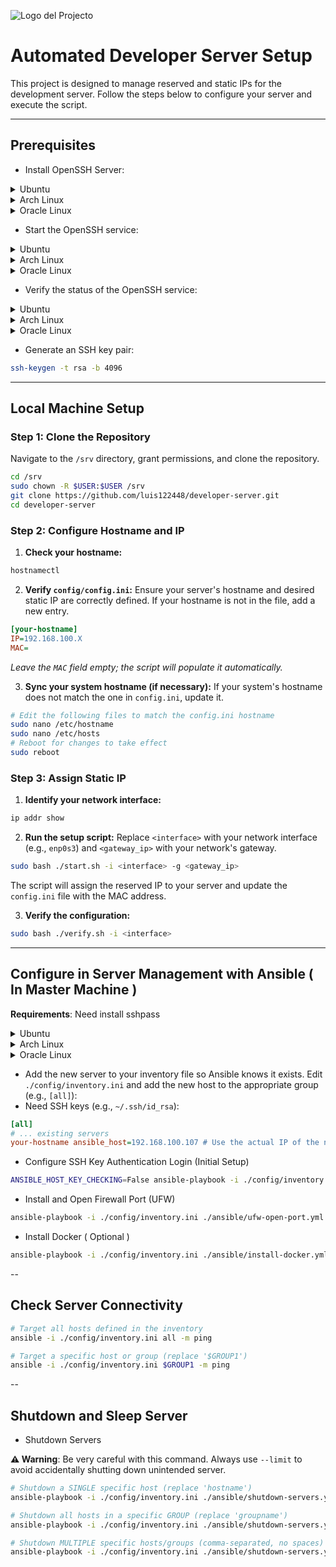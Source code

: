 ![Logo del Projecto](./resources/logo.png)

# Automated Developer Server Setup

This project is designed to manage reserved and static IPs for the development server. 
Follow the steps below to configure your server and execute the script.

---
## Prerequisites

- Install OpenSSH Server:

<details>
<summary>Ubuntu</summary>

```bash
sudo apt update
sudo apt install openssh-server
```

</details>

<details>
<summary>Arch Linux</summary>

```bash
sudo pacman -Syu
sudo pacman -S openssh
```

</details>

<details>
<summary>Oracle Linux</summary>

```bash
sudo yum install openssh-server
```

</details>

- Start the OpenSSH service:

<details>
<summary>Ubuntu</summary>

```bash
sudo systemctl start ssh
sudo systemctl enable ssh
```

</details>

<details>
<summary>Arch Linux</summary>

```bash
sudo systemctl start sshd
sudo systemctl enable sshd
```

</details>

<details>
<summary>Oracle Linux</summary>

```bash
sudo systemctl start sshd
sudo systemctl enable sshd
```

</details>

- Verify the status of the OpenSSH service:

<details>
<summary>Ubuntu</summary>

```bash
sudo systemctl status ssh
```

</details>

<details>
<summary>Arch Linux</summary>

```bash
sudo systemctl status sshd
```

</details>

<details>
<summary>Oracle Linux</summary>

```bash
sudo systemctl status sshd
```

</details>

- Generate an SSH key pair:

```bash
ssh-keygen -t rsa -b 4096
```

---
## Local Machine Setup

### Step 1: Clone the Repository

Navigate to the `/srv` directory, grant permissions, and clone the repository.

```bash
cd /srv
sudo chown -R $USER:$USER /srv
git clone https://github.com/luis122448/developer-server.git
cd developer-server
```

### Step 2: Configure Hostname and IP

1.  **Check your hostname:**

```bash
hostnamectl
```

2.  **Verify `config/config.ini`:** Ensure your server's hostname and desired static IP are correctly defined. If your hostname is not in the file, add a new entry.

```ini
[your-hostname]
IP=192.168.100.X
MAC=
```

*Leave the `MAC` field empty; the script will populate it automatically.*

3.  **Sync your system hostname (if necessary):** If your system's hostname does not match the one in `config.ini`, update it.

```bash
# Edit the following files to match the config.ini hostname
sudo nano /etc/hostname
sudo nano /etc/hosts
# Reboot for changes to take effect
sudo reboot
```

### Step 3: Assign Static IP

1.  **Identify your network interface:**

```bash
ip addr show
```

2.  **Run the setup script:** Replace `<interface>` with your network interface (e.g., `enp0s3`) and `<gateway_ip>` with your network's gateway.

```bash
sudo bash ./start.sh -i <interface> -g <gateway_ip>
```

The script will assign the reserved IP to your server and update the `config.ini` file with the MAC address.

3.  **Verify the configuration:**

```bash
sudo bash ./verify.sh -i <interface>
```

---
## Configure in Server Management with Ansible ( In Master Machine )

**Requirements**: Need install sshpass

<details>
<summary>Ubuntu</summary>

```bash
sudo apt update
sudo apt install sshpass
```

</details>

<details>
<summary>Arch Linux</summary>

```bash
sudo pacman -Syu
sudo pacman -S sshpass
```

</details>

<details>
<summary>Oracle Linux</summary>

```bash
sudo yum install sshpass
```

</details>

- Add the new server to your inventory file so Ansible knows it exists. Edit `./config/inventory.ini` and add the new host to the appropriate group (e.g., `[all]`):
- Need SSH keys (e.g., `~/.ssh/id_rsa`):

```ini
[all]
# ... existing servers
your-hostname ansible_host=192.168.100.107 # Use the actual IP of the new server
```

- Configure SSH Key Authentication Login (Initial Setup)

```bash
ANSIBLE_HOST_KEY_CHECKING=False ansible-playbook -i ./config/inventory.ini ./ansible/init-ssh.yml --ask-pass --ask-become-pass --limit $GROUP1
```

- Install and Open Firewall Port (UFW) 

```bash
ansible-playbook -i ./config/inventory.ini ./ansible/ufw-open-port.yml --ask-become-pass -e "port=8080" --limit $GROUP1
```

- Install Docker ( Optional )
  
```bash
ansible-playbook -i ./config/inventory.ini ./ansible/install-docker.yml --ask-become-pass --limit $GROUP1
```

--
## Check Server Connectivity

```bash
# Target all hosts defined in the inventory
ansible -i ./config/inventory.ini all -m ping 

# Target a specific host or group (replace '$GROUP1')
ansible -i ./config/inventory.ini $GROUP1 -m ping
```

--
## Shutdown and Sleep Server

- Shutdown Servers
  
**⚠️ Warning**: Be very careful with this command. Always use `--limit` to avoid accidentally shutting down unintended server.
  
```bash
# Shutdown a SINGLE specific host (replace 'hostname')
ansible-playbook -i ./config/inventory.ini ./ansible/shutdown-servers.yml --ask-become-pass --limit hostname

# Shutdown all hosts in a specific GROUP (replace 'groupname')
ansible-playbook -i ./config/inventory.ini ./ansible/shutdown-servers.yml --ask-become-pass --limit groupname

# Shutdown MULTIPLE specific hosts/groups (comma-separated, no spaces)
ansible-playbook -i ./config/inventory.ini ./ansible/shutdown-servers.yml --ask-become-pass --limit host1,host2,groupname
```